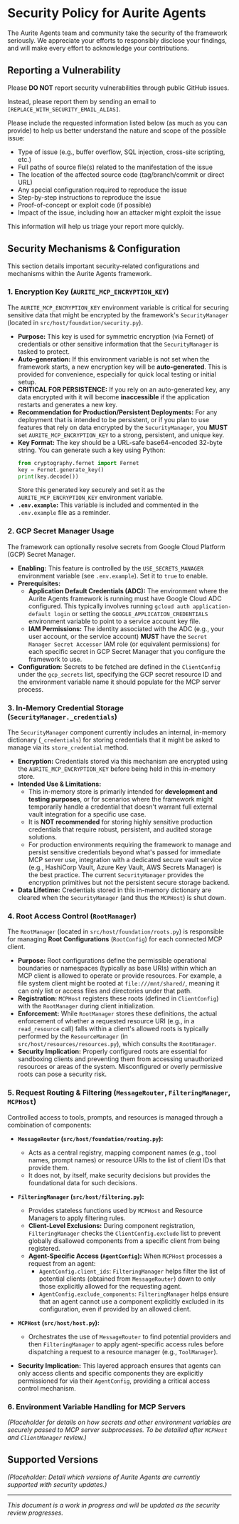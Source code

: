 # Security Policy for Aurite Agents

The Aurite Agents team and community take the security of the framework seriously. We appreciate your efforts to responsibly disclose your findings, and will make every effort to acknowledge your contributions.

## Reporting a Vulnerability

Please **DO NOT** report security vulnerabilities through public GitHub issues.

Instead, please report them by sending an email to `[REPLACE_WITH_SECURITY_EMAIL_ALIAS]`.

Please include the requested information listed below (as much as you can provide) to help us better understand the nature and scope of the possible issue:

*   Type of issue (e.g., buffer overflow, SQL injection, cross-site scripting, etc.)
*   Full paths of source file(s) related to the manifestation of the issue
*   The location of the affected source code (tag/branch/commit or direct URL)
*   Any special configuration required to reproduce the issue
*   Step-by-step instructions to reproduce the issue
*   Proof-of-concept or exploit code (if possible)
*   Impact of the issue, including how an attacker might exploit the issue

This information will help us triage your report more quickly.

## Security Mechanisms & Configuration

This section details important security-related configurations and mechanisms within the Aurite Agents framework.

### 1. Encryption Key (`AURITE_MCP_ENCRYPTION_KEY`)

The `AURITE_MCP_ENCRYPTION_KEY` environment variable is critical for securing sensitive data that might be encrypted by the framework's `SecurityManager` (located in `src/host/foundation/security.py`).

*   **Purpose:** This key is used for symmetric encryption (via Fernet) of credentials or other sensitive information that the `SecurityManager` is tasked to protect.
*   **Auto-generation:** If this environment variable is not set when the framework starts, a new encryption key will be **auto-generated**. This is provided for convenience, especially for quick local testing or initial setup.
*   **CRITICAL FOR PERSISTENCE:** If you rely on an auto-generated key, any data encrypted with it will become **inaccessible** if the application restarts and generates a new key.
*   **Recommendation for Production/Persistent Deployments:** For any deployment that is intended to be persistent, or if you plan to use features that rely on data encrypted by the `SecurityManager`, you **MUST** set `AURITE_MCP_ENCRYPTION_KEY` to a strong, persistent, and unique key.
*   **Key Format:** The key should be a URL-safe base64-encoded 32-byte string. You can generate such a key using Python:
    ```python
    from cryptography.fernet import Fernet
    key = Fernet.generate_key()
    print(key.decode())
    ```
    Store this generated key securely and set it as the `AURITE_MCP_ENCRYPTION_KEY` environment variable.
*   **`.env.example`:** This variable is included and commented in the `.env.example` file as a reminder.

### 2. GCP Secret Manager Usage

The framework can optionally resolve secrets from Google Cloud Platform (GCP) Secret Manager.

*   **Enabling:** This feature is controlled by the `USE_SECRETS_MANAGER` environment variable (see `.env.example`). Set it to `true` to enable.
*   **Prerequisites:**
    *   **Application Default Credentials (ADC):** The environment where the Aurite Agents framework is running must have Google Cloud ADC configured. This typically involves running `gcloud auth application-default login` or setting the `GOOGLE_APPLICATION_CREDENTIALS` environment variable to point to a service account key file.
    *   **IAM Permissions:** The identity associated with the ADC (e.g., your user account, or the service account) **MUST** have the `Secret Manager Secret Accessor` IAM role (or equivalent permissions) for each specific secret in GCP Secret Manager that you configure the framework to use.
*   **Configuration:** Secrets to be fetched are defined in the `ClientConfig` under the `gcp_secrets` list, specifying the GCP secret resource ID and the environment variable name it should populate for the MCP server process.

### 3. In-Memory Credential Storage (`SecurityManager._credentials`)

The `SecurityManager` component currently includes an internal, in-memory dictionary (`_credentials`) for storing credentials that it might be asked to manage via its `store_credential` method.

*   **Encryption:** Credentials stored via this mechanism are encrypted using the `AURITE_MCP_ENCRYPTION_KEY` before being held in this in-memory store.
*   **Intended Use & Limitations:**
    *   This in-memory store is primarily intended for **development and testing purposes**, or for scenarios where the framework might temporarily handle a credential that doesn't warrant full external vault integration for a specific use case.
    *   It is **NOT recommended** for storing highly sensitive production credentials that require robust, persistent, and audited storage solutions.
    *   For production environments requiring the framework to manage and persist sensitive credentials beyond what's passed for immediate MCP server use, integration with a dedicated secure vault service (e.g., HashiCorp Vault, Azure Key Vault, AWS Secrets Manager) is the best practice. The current `SecurityManager` provides the encryption primitives but not the persistent secure storage backend.
*   **Data Lifetime:** Credentials stored in this in-memory dictionary are cleared when the `SecurityManager` (and thus the `MCPHost`) is shut down.

### 4. Root Access Control (`RootManager`)

The `RootManager` (located in `src/host/foundation/roots.py`) is responsible for managing **Root Configurations** (`RootConfig`) for each connected MCP client.

*   **Purpose:** Root configurations define the permissible operational boundaries or namespaces (typically as base URIs) within which an MCP client is allowed to operate or provide resources. For example, a file system client might be rooted at `file:///mnt/shared/`, meaning it can only list or access files and directories under that path.
*   **Registration:** `MCPHost` registers these roots (defined in `ClientConfig`) with the `RootManager` during client initialization.
*   **Enforcement:** While `RootManager` stores these definitions, the actual enforcement of whether a requested resource URI (e.g., in a `read_resource` call) falls within a client's allowed roots is typically performed by the `ResourceManager` (in `src/host/resources/resources.py`), which consults the `RootManager`.
*   **Security Implication:** Properly configured roots are essential for sandboxing clients and preventing them from accessing unauthorized resources or areas of the system. Misconfigured or overly permissive roots can pose a security risk.

### 5. Request Routing & Filtering (`MessageRouter`, `FilteringManager`, `MCPHost`)

Controlled access to tools, prompts, and resources is managed through a combination of components:

*   **`MessageRouter` (`src/host/foundation/routing.py`):**
    *   Acts as a central registry, mapping component names (e.g., tool names, prompt names) or resource URIs to the list of client IDs that provide them.
    *   It does not, by itself, make security decisions but provides the foundational data for such decisions.
*   **`FilteringManager` (`src/host/filtering.py`):**
    *   Provides stateless functions used by `MCPHost` and Resource Managers to apply filtering rules.
    *   **Client-Level Exclusions:** During component registration, `FilteringManager` checks the `ClientConfig.exclude` list to prevent globally disallowed components from a specific client from being registered.
    *   **Agent-Specific Access (`AgentConfig`):** When `MCPHost` processes a request from an agent:
        *   `AgentConfig.client_ids`: `FilteringManager` helps filter the list of potential clients (obtained from `MessageRouter`) down to only those explicitly allowed for the requesting agent.
        *   `AgentConfig.exclude_components`: `FilteringManager` helps ensure that an agent cannot use a component explicitly excluded in its configuration, even if provided by an allowed client.
*   **`MCPHost` (`src/host/host.py`):**
    *   Orchestrates the use of `MessageRouter` to find potential providers and then `FilteringManager` to apply agent-specific access rules before dispatching a request to a resource manager (e.g., `ToolManager`).

*   **Security Implication:** This layered approach ensures that agents can only access clients and specific components they are explicitly permissioned for via their `AgentConfig`, providing a critical access control mechanism.

### 6. Environment Variable Handling for MCP Servers

*(Placeholder for details on how secrets and other environment variables are securely passed to MCP server subprocesses. To be detailed after `MCPHost` and `ClientManager` review.)*

## Supported Versions

*(Placeholder: Detail which versions of Aurite Agents are currently supported with security updates.)*

---

*This document is a work in progress and will be updated as the security review progresses.*
